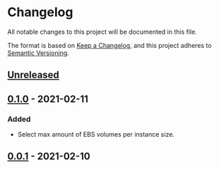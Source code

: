 # Changelog

All notable changes to this project will be documented in this file.

The format is based on [Keep a Changelog](https://keepachangelog.com/en/1.0.0/),
and this project adheres to [Semantic Versioning](https://semver.org/spec/v2.0.0.html).



## [Unreleased]

## [0.1.0] - 2021-02-11

### Added

- Select max amount of EBS volumes per instance size.

## [0.0.1] - 2021-02-10



[Unreleased]: https://github.com/giantswarm/aws-ebs-csi-volume-limiter/compare/v0.1.0...HEAD
[0.1.0]: https://github.com/giantswarm/aws-ebs-csi-volume-limiter/compare/v0.0.1...v0.1.0
[0.0.1]: https://github.com/giantswarm/aws-ebs-csi-volume-limiter/releases/tag/v0.0.1
